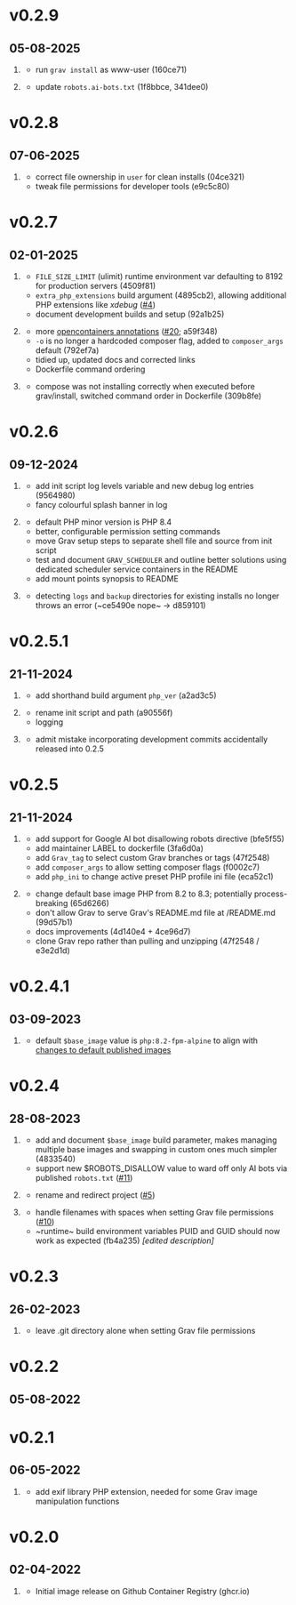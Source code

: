 # v0.2.9
## 05-08-2025

1. [](#bugfix)
    * run `grav install` as www-user (160ce71)

2. [](#improved)
    * update `robots.ai-bots.txt` (1f8bbce, 341dee0)

# v0.2.8
## 07-06-2025

1. [](#bugfix)
    * correct file ownership in `user` for clean installs (04ce321)
    * tweak file permissions for developer tools (e9c5c80)

# v0.2.7
## 02-01-2025

1. [](#new)
    * `FILE_SIZE_LIMIT` (ulimit) runtime environment var defaulting to 8192 for production servers (4509f81)
    * `extra_php_extensions` build argument (4895cb2), allowing additional PHP extensions like _xdebug_ ([#4](https://github.com/hughbris/cadaver/issues/4))
    * document development builds and setup (92a1b25)

2. [](#improved)
    * more [opencontainers annotations](https://github.com/opencontainers/image-spec/blob/main/annotations.md) ([#20](https://github.com/hughbris/cadaver/issues/20); a59f348)
    * `-o` is no longer a hardcoded composer flag, added to `composer_args` default (792ef7a)
    * tidied up, updated docs and corrected links
    * Dockerfile command ordering

3. [](#bugfix)
    * compose was not installing correctly when executed before grav/install, switched command order in Dockerfile (309b8fe)

# v0.2.6
## 09-12-2024

1. [](#new)
    * add init script log levels variable and new debug log entries (9564980)
    * fancy colourful splash banner in log

2. [](#improved)
    * default PHP minor version is PHP 8.4
    * better, configurable permission setting commands
    * move Grav setup steps to separate shell file and source from init script
    * test and document `GRAV_SCHEDULER` and outline better solutions using dedicated scheduler service containers in the README
    * add mount points synopsis to README

3. [](#bugfix)
    * detecting `logs` and `backup` directories for existing installs no longer throws an error (~ce5490e nope~ → d859101)

# v0.2.5.1
## 21-11-2024

1. [](#new)
    * add shorthand build argument `php_ver` (a2ad3c5)

2. [](#improved)
    * rename init script and path (a90556f)
    * logging

3. [](#bugfix)
    * admit mistake incorporating development commits accidentally released into 0.2.5

# v0.2.5
## 21-11-2024

1. [](#new)
    * add support for Google AI bot disallowing robots directive (bfe5f55)
    * add maintainer LABEL to dockerfile (3fa6d0a)
    * add `Grav_tag` to select custom Grav branches or tags (47f2548)
    * add `composer_args` to allow setting composer flags (f0002c7)
    * add `php_ini` to change active preset PHP profile ini file (eca52c1)

2. [](#improved)
    * change default base image PHP from 8.2 to 8.3; potentially process-breaking (65d6266)
    * don't allow Grav to serve Grav's README.md file at /README.md (99d57b1)
    * docs improvements (4d140e4 + 4ce96d7)
    * clone Grav repo rather than pulling and unzipping (47f2548 / e3e2d1d)

# v0.2.4.1
## 03-09-2023

1. [](#improved)
    * default `$base_image` value is `php:8.2-fpm-alpine` to align with [changes to default published images](https://github.com/hughbris/cadaver/discussions/8)

# v0.2.4
## 28-08-2023

1. [](#new)
    * add and document `$base_image` build parameter, makes managing multiple base images and swapping in custom ones much simpler (4833540)
    * support new $ROBOTS_DISALLOW value to ward off only AI bots via published `robots.txt` ([#11](https://github.com/hughbris/cadaver/issues/11))

2. [](#improved)
    * rename and redirect project ([#5](https://github.com/hughbris/cadaver/issues/5))

3. [](#bugfix)
    * handle filenames with spaces when setting Grav file permissions ([#10](https://github.com/hughbris/cadaver/issues/10))
    * ~runtime~ build environment variables PUID and GUID should now work as expected (fb4a235) _\[edited description]_

# v0.2.3
## 26-02-2023

1. [](#bugfix)
    * leave .git directory alone when setting Grav file permissions

# v0.2.2
## 05-08-2022

# v0.2.1
## 06-05-2022

1. [](#improved)
    * add exif library PHP extension, needed for some Grav image manipulation functions

# v0.2.0
## 02-04-2022

1. [](#new)
    * Initial image release on Github Container Registry (ghcr.io)
